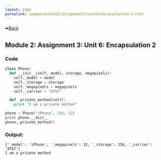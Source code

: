 ```yaml
---
layout: page
permalink: /pages/module2/assignment3/unit6/encapsulation-2.html
---
```


⬅️[Back](/pages/module2/assignment3/unit6/m2a3u6.html)

## Module 2: Assignment 3: Unit 6: Encapsulation 2

### Code

```python
class Phone:
  def __init__(self, model, storage, megapixels):
    self._model = model
    self._storage = storage
    self._megapixels = megapixels
    self._carrier = "AT&T"

  def _private_method(self):
    print "I am a private method"

phone = Phone("iPhone", 256, 12)
print phone.__dict__
phone._private_method()
```

### Output:

```
{'_model': 'iPhone', '_megapixels': 12, '_storage': 256, '_carrier': 'AT&T'}
I am a private method
```
